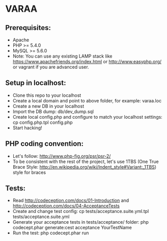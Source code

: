 VARAA
=====

Prerequisites:
-------------
- Apache
- PHP >= 5.4.0
- MySQL >= 5.6.0
- Note: You can use any existing LAMP stack like https://www.apachefriends.org/index.html or http://www.easyphp.org/ or vagrant if you are advanced user.


Setup in localhost:
-------------------
- Clone this repo to your localhost
- Create a local domain and point to above folder, for example: varaa.loc
- Create a new DB in your localhost
- Import the DB dump: db/dev_dump.sql
- Create local config.php and configure to match your localhost settings: cp config.php.tpl config.php
- Start hacking!


PHP coding convention:
----------------------
- Let's follow: http://www.php-fig.org/psr/psr-2/
- To be consistent with the rest of the project, let's use 1TBS (One True Brace Style: http://en.wikipedia.org/wiki/Indent_style#Variant:_1TBS) style for braces


Tests:
------
- Read http://codeception.com/docs/01-Introduction and http://codeception.com/docs/04-AcceptanceTests
- Create and change test config: cp tests/acceptance.suite.yml.tpl tests/acceptance.suite.yml
- Generate your acceptance tests in tests/acceptance/ folder: php codecept.phar generate:cest acceptance YourTestName
- Run the test: php codecept.phar run